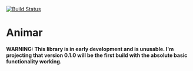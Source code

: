 [![Build Status](https://travis-ci.org/vincentriemer/animar.svg?branch=master)](https://travis-ci.org/vincentriemer/animar)
# Animar

**WARNING: This library is in early development and is unusable. I'm projecting that version 0.1.0 will be the first build with the absolute basic functionality working.**
